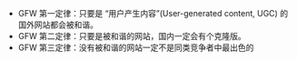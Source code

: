 - GFW 第一定律：只要是 “用户产生内容”(User-generated content, UGC) 的国外网站都会被和谐。 
- GFW 第二定律：只要是被和谐的网站，国内一定会有个克隆版。 
- GFW 第三定律：没有被和谐的网站一定不是同类竞争者中最出色的
